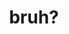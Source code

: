 <h1 align="center">bruh?</h1


<!---
alexander695/alexander695 is a ✨ special ✨ repository because its `README.md` (this file) appears on your GitHub profile.
You can click the Preview link to take a look at your changes.
--->
